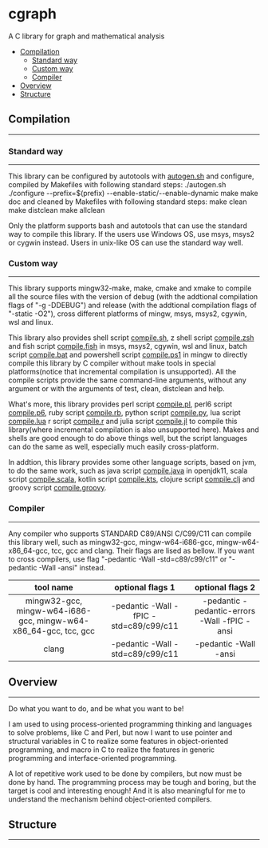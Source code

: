 # cgraph

A C library for graph and mathematical analysis

- [Compilation](#compilation)
  - [Standard way](#standard-way)
  - [Custom way](#custom-way)
  - [Compiler](#compiler)
- [Overview](#overview)
- [Structure](#structure)

## Compilation
___
### Standard way
___
This library can be configured by autotools with [autogen.sh](./autogen.sh) and configure, compiled by Makefiles with following standard steps:
  ./autogen.sh
  ./configure --prefix=$(prefix) --enable-static/--enable-dynamic
  make
  make doc
and cleaned by Makefiles with following standard steps:
  make clean
  make distclean
  make allclean

Only the platform supports bash and autotools that can use the standard way to compile this library. If the users use Windows OS, use msys, msys2 or cygwin instead. Users in unix-like OS can use the standard way well.

### Custom way
___
This library supports mingw32-make, make, cmake and xmake to compile all the source files with the version of debug (with the addtional compilation flags of "-g -DDEBUG") and release (with the addtional compilation flags of "-static -O2"), cross different platforms of mingw, msys, msys2, cgywin, wsl and linux.

This library also provides shell script [compile.sh](./script/compile.sh), z shell script [compile.zsh](./script/compile.zsh) and fish script [compile.fish](./script/compile.fish) in msys, msys2, cgywin, wsl and linux, batch script [compile.bat](./script/compile.bat) and powershell script [compile.ps1](./script/compile.ps1) in mingw to directly compile this library by C compiler without make tools in special platforms(notice that incremental compilation is unsupported). All the compile scripts provide the same command-line arguments, without any argument or with the arguments of test, clean, distclean and help.

What's more, this library provides perl script [compile.pl](./script/compile.pl), perl6 script [compile.p6](./script/compile.p6), ruby script [compile.rb](./script/compile.rb), python script [compile.py](./script/compile.py), lua script [compile.lua](./script/compile.lua) r script [compile.r](./script/compile.r) and julia script [compile.jl](./script/compile.jl) to compile this library(where incremental compilation is also unsupported here). Makes and shells are good enough to do above things well, but the script languages can do the same as well, especially much easily cross-platform.

In addtion, this library provides some other language scripts, based on jvm, to do the same work, such as java script [compile.java](./script/compile.java) in openjdk11, scala script [compile.scala](./script/compile.scala), kotlin script [compile.kts](./script/compile.kts), clojure script [compile.clj](./script/compile.clj) and groovy script [compile.groovy](./script/compile.groovy).

### Compiler
___
Any compiler who supports STANDARD C89/ANSI C/C99/C11 can compile this library well, such as mingw32-gcc, mingw-w64-i686-gcc, mingw-w64-x86_64-gcc, tcc, gcc and clang. Their flags are lised as bellow. If you want to cross compilers, use flag "-pedantic -Wall -std=c89/c99/c11" or "-pedantic -Wall -ansi" instead.

| tool name | optional flags 1 | optional flags 2 |
| :-: | :-: | :-: |
| mingw32-gcc, mingw-w64-i686-gcc, mingw-w64-x86_64-gcc, tcc, gcc | -pedantic -Wall -fPIC -std=c89/c99/c11 | -pedantic -pedantic-errors -Wall -fPIC -ansi |
| clang |  -pedantic -Wall -std=c89/c99/c11 | -pedantic -Wall -ansi |

## Overview
___
Do what you want to do, and be what you want to be!

I am used to using process-oriented programming thinking and languages to solve problems, like C and Perl, but now I want to use pointer and structural variables in C to realize some features in object-oriented programming, and macro in C to realize the features in generic programming and interface-oriented programming.

A lot of repetitive work used to be done by compilers, but now must be done by hand. The programming process may be tough and boring, but the target is cool and interesting enough! And it is also meaningful for me to understand the mechanism behind object-oriented compilers.

## Structure
___
